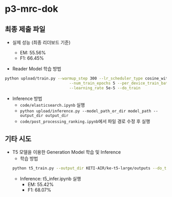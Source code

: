 # p3-mrc-dok

## 최종 제출 파일
* 실제 성능 (최종 리더보드 기준)
     * EM: 55.56%
     * F1: 66.45%

* Reader Model 학습 방법
```bash
python upload/train.py --warmup_step 300 --lr_scheduler_type cosine_with_restarts \
                            --num_train_epochs 5 --per_device_train_batch_size 32 \
                            --learning_rate 5e-5 --do_train
```

* Inference 방법
    * `code/elasticsearch.ipynb` 실행
    * `python upload/inference.py --model_path_or_dir model_path --output_dir output_dir`
    * `code/post_processing_ranking.ipynb`에서 파일 경로 수정 후 실행
    
    
## 기타 시도
* T5 모델을 이용한 Generation Model 학습 및 Inference
    * 학습 방법
    ```bash
    python t5_train.py --output_dir KETI-AIR/ke-t5-large/outputs --do_train --do_eval
    ```
    * Inference: t5_infer.ipynb 실행
        * EM: 55.42%
        * F1: 68.07%